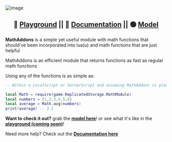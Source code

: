 ![image](https://cdn.discordapp.com/attachments/734602322323439739/924354242360250408/InShot_20211225_123321486.jpg)
<div align="center">
  
 ## 🔵 [Playground](https://www.roblox.com/games/6199274521/TopbarPlus-Playground) || 🔴 [Documentation](https://devforum.roblox.com/t/introducing-mathaddons/1338754) || 🟢 [Model](https://www.roblox.com/library/7066695577/MathAddons)
  
</div>
  
**MathAddons** is a simple yet useful module with math functions that should've been incorporated into lua(u) and math functions that are just helpful 

MathAddons is an efficient module that returns functions as fast as regular math functions

Using any of the functions is as simple as:
```lua
-- Within a LocalScript or ServerScript and assuming MathAddons is placed in ReplicatedStorage

local Math = require(game.ReplicatedStorage.MathModule)
local numbers = {1,2,3,4,5,6}
local average = Math.avg(numbers)
print(average) -- 3.5
```

**Want to check it out?**  grab the **[model here](https://www.roblox.com/library/7066695577/MathAddons)**! or see what it's like in the **[playground (coming soon)](https://)**!

Need more help? Check out the **[Documentation here](https://devforum.roblox.com/t/introducing-mathaddons/1338754)**
